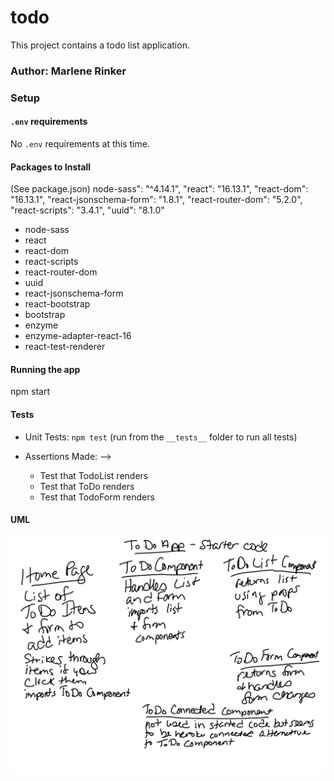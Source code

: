 # todo

This project contains a todo list application.


### Author: Marlene Rinker

<!-- - [Submission PR](https://github.com/marlenerinker-401-advanced-javascript/resty/pull/7)
- [Tests Report](https://github.com/marlenerinker-401-advanced-javascript/resty/actions)
- [GitHub Pages deployment](https://marlenerinker-401-advanced-javascript.github.io/resty/) -->




### Setup

#### `.env` requirements
No `.env` requirements at this time.


#### Packages to Install
(See package.json)
node-sass": "^4.14.1",
    "react": "16.13.1",
    "react-dom": "16.13.1",
    "react-jsonschema-form": "1.8.1",
    "react-router-dom": "5.2.0",
    "react-scripts": "3.4.1",
    "uuid": "8.1.0"

<!-- - eslint-plugin-react -->
- node-sass
- react
- react-dom
- react-scripts
- react-router-dom
- uuid
- react-jsonschema-form
- react-bootstrap
- bootstrap
- enzyme
- enzyme-adapter-react-16
- react-test-renderer 



#### Running the app
npm start


#### Tests

- Unit Tests: `npm test` (run from the `__tests__` folder to run all tests)

- Assertions Made: -->
  - Test that TodoList renders
  - Test that ToDo renders
  - Test that TodoForm renders



#### UML
![UML Diagram](todo.jpg)